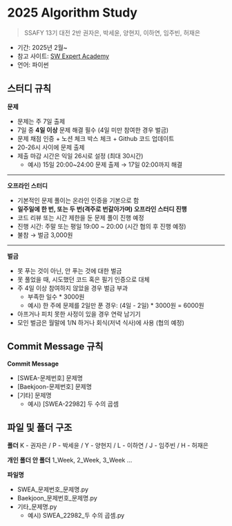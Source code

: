 # 2025 Algorithm Study
> SSAFY 13기 대전 2반 권자은, 박세윤, 양현지, 이하연, 임주빈, 허재은

* 기간: 2025년 2월~
* 참고 사이트: [SW Expert Academy](https://swexpertacademy.com/main/main.do)
* 언어: 파이썬

## 스터디 규칙
**문제**
* 문제는 주 7일 출제
* 7일 중 **4일 이상** 문제 해결 필수 (4일 미만 참여한 경우 벌금)
* 문제 채점 인증 + 노션 체크 박스 체크 + Github 코드 업데이트
* 20-26시 사이에 문제 출제
* 제출 마감 시간은 익일 26시로 설정 (최대 30시간)
    - 예시) 15일 20:00~24:00 문제 출제 → 17일 02:00까지 해결
***
**오프라인 스터디**
* 기본적인 문제 풀이는 온라인 인증을 기본으로 함
* **일주일에 한 번, 또는 두 번(격주로 번갈아가며) 오프라인 스터디 진행**
* 코드 리뷰 또는 시간 제한을 둔 문제 풀이 진행 예정
* 진행 시간: 주말 또는 평일 19:00 ~ 20:00 (시간 협의 후 진행 예정)
* 불참 → 벌금 3,000원
***
**벌금**
* 못 푸는 것이 아닌, 안 푸는 것에 대한 벌금
* 못 풀었을 때, 시도했던 코드 혹은 필기 인증으로 대체
* 주 4일 이상 참여하지 않았을 경우 벌금 부과
    - 부족한 일수 * 3000원
    - 예시) 한 주에 문제를 2일만 푼 경우: (4일 - 2일) * 3000원 = 6000원
* 아프거나 피치 못한 사정이 있을 경우 연락 남기기
* 모인 벌금은 월말에 1/N 하거나 회식(저녁 식사)에 사용 (협의 예정)

## Commit Message 규칙
**Commit Message**
* [SWEA-문제번호] 문제명
* [Baekjoon-문제번호] 문제명
* [기타] 문제명
    - 예시) [SWEA-22982] 두 수의 곱셈

## 파일 및 폴더 구조
**폴더**
K - 권자은 / P - 박세윤 / Y - 양현지 / L - 이하연 / J - 임주빈 / H - 허재은

**개인 폴더 안 폴더**
1_Week, 2_Week, 3_Week ...

**파일명**
* SWEA_문제번호_문제명.py
* Baekjoon_문제번호_문제명.py
* 기타_문제명.py
    - 예시) SWEA_22982_두 수의 곱셈.py